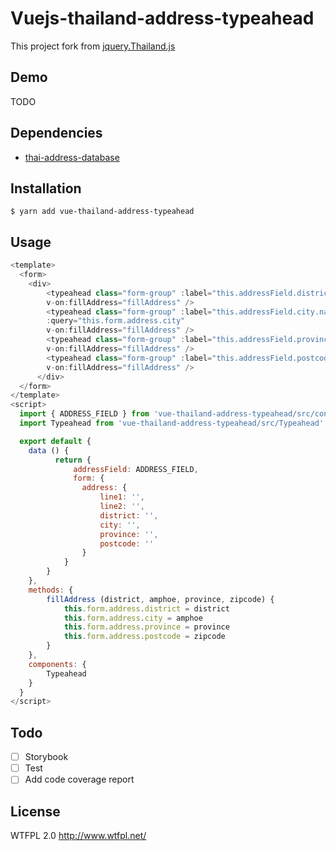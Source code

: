 # Vuejs-thailand-address-typeahead

This project fork from
[jquery.Thailand.js](https://github.com/earthchie/jquery.Thailand.js)

## Demo
TODO

## Dependencies
- [thai-address-database](https://github.com/Sellsuki/thai-address-database)

## Installation
```
$ yarn add vue-thailand-address-typeahead
```

## Usage
```js
<template>
  <form>
    <div>
        <typeahead class="form-group" :label="this.addressField.district.name" :type="this.addressField.district.type" :query="this.form.address.district"
        v-on:fillAddress="fillAddress" />
        <typeahead class="form-group" :label="this.addressField.city.name" :type="this.addressField.city.type"
        :query="this.form.address.city"
        v-on:fillAddress="fillAddress" />
        <typeahead class="form-group" :label="this.addressField.province.name" :type="this.addressField.province.type" :query="this.form.address.province"
        v-on:fillAddress="fillAddress" />
        <typeahead class="form-group" :label="this.addressField.postcode.name" :type="this.addressField.postcode.type" :query="this.form.address.postcode"
        v-on:fillAddress="fillAddress" />
      </div>
  </form>
</template>
<script>
  import { ADDRESS_FIELD } from 'vue-thailand-address-typeahead/src/const'
  import Typeahead from 'vue-thailand-address-typeahead/src/Typeahead'

  export default {
  	data () {
          return {
              addressField: ADDRESS_FIELD,
              form: {
                address: {
                    line1: '',
                    line2: '',
                    district: '',
                    city: '',
                    province: '',
                    postcode: ''
                }
            }
        }
    },
    methods: {
        fillAddress (district, amphoe, province, zipcode) {
            this.form.address.district = district
            this.form.address.city = amphoe
            this.form.address.province = province
            this.form.address.postcode = zipcode
        }
    },
    components: {
        Typeahead
    }
  }
</script>
```

## Todo

 - [ ] Storybook
 - [ ] Test
 - [ ] Add code coverage report

## License
WTFPL 2.0 http://www.wtfpl.net/
